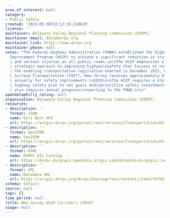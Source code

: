 ```yaml
---
area_of_interest: null
category:
- Public Safety
created: '2023-05-30T22:12:16.210619'
license: ''
maintainer: Delaware Valley Regional Planning Commission (DVRPC)
maintainer_email: data@dvrpc.org
maintainer_link: https://www.dvrpc.org
maintainer_phone: null
notes: "The Federal Highway Administration (FHWA) established the Highway Safety\n\
  Improvement Program (HSIP) to achieve a significant reduction in traffic\nfatalities\
  \ and serious injuries on all public roads.\n\nThe HSIP emphasizes a data-driven,\
  \ strategic approach to improving highway\nsafety that focuses on results.\n\nUnder\
  \ the enabling transportation legislation enacted in December 2015, Fixing\nAmerica's\
  \ Surface Transportation (FAST), New Jersey receives approximately $57\nmillion\
  \ annually for safety improvements.\u201D\n\nThe HSIP requires a statewide strategic\
  \ highway safety plan to set goals and\nprioritize safety investments. The HSIP\
  \ also requires annual progress\nreporting to the FHWA.\n\n"
opendataphilly_rating: null
organization: Delaware Valley Regional Planning Commission (DVRPC)
resources:
- description: ''
  format: JSON
  name: Esri Rest API
  url: https://arcgis.dvrpc.org/portal/rest/services/Transportation/HSIP_Corridor_2019/FeatureServer/0
- description: ''
  format: GeoJSON
  name: GeoJSON
  url: https://arcgis.dvrpc.org/portal/rest/services/Transportation/HSIP_Corridor_2019/FeatureServer/0/query?where=1=1&outsr=4326&outfields=*&f=geojson
- description: ''
  format: HTML
  name: DVRPC GIS Catalog
  url: https://dvrpc-dvrpcgis.opendata.arcgis.com/datasets/dvrpcgis::new-jersey-hsip-corridors-2019
- description: ''
  format: XML
  name: Metadata XML
  url: https://arcgis.dvrpc.org/dvrpc/sharing/rest/content/items/7e79daa1484c45c38b67869de1053ef9/info/metadata/metadata.xml?format=default
schema: default
source: null
tags: []
time_period: null
title: New Jersey HSIP Corridors (2019)
usage: null
---
```

